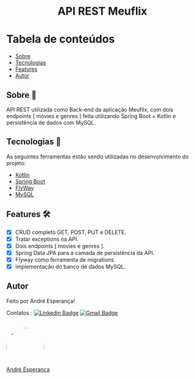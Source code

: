 <h1 align="center">API REST Meuflix</h1>

Tabela de conteúdos
=================
<!--ts-->
   * [Sobre](#sobre-book)
   * [Tecnologias](#tecnologias-rocket)
   * [Features](#features-)
   * [Autor](#autor) 
<!--te-->


## Sobre :book:
API REST utilizada como Back-end da aplicação Meuflix, com dois endpoints [ movies e genres ] feita utilizando Spring Boot + Kotlin e persistência de dados com MySQL.

## Tecnologias :rocket:

As seguintes ferramentas estão sendo utilizadas no desenvolvimento do projeto:

- [Kotlin](https://kotlinlang.org/)
- [Spring Boot](https://spring.io/projects/spring-boot)
- [FlyWay](https://flywaydb.org/)
- [MySQL](https://www.mysql.com/)


## Features 🛠 

- [x] CRUD completo GET, POST, PUT e DELETE.
- [x] Tratar exceptions na API.
- [x] Dois endpoints [ movies e genres ].
- [x] Spring Data JPA para a camada de persistência da API.
- [x] Flyway como ferramenta de migrations.
- [x] implementação do banco de dados MySQL.

## Autor


Feito por André Esperança!

Contatos :
[![Linkedin Badge](https://img.shields.io/badge/-André-blue?style=flat-square&logo=Linkedin&logoColor=white&link=https://www.linkedin.com/in/andr%C3%A9-esperan%C3%A7a-34021a235/)](https://www.linkedin.com/in/andr%C3%A9-esperan%C3%A7a-34021a235/) 
[![Gmail Badge](https://img.shields.io/badge/-andreluizesperancacorreia@gmail.com-c14438?style=flat-square&logo=Gmail&logoColor=white&link=mailto:andreesperanca2010@gmail.com)](mailto:andreluizesperancacorreia@gmail.com)

<a href="https://github.com/andreesperanca">
 <br /> 
 <img style="border-radius: 50%;" src="https://avatars.githubusercontent.com/andreesperanca" width="100px;" alt=""/>
 <br />
  <a href="https://github.com/andreesperanca" title="">André Esperança</a>
